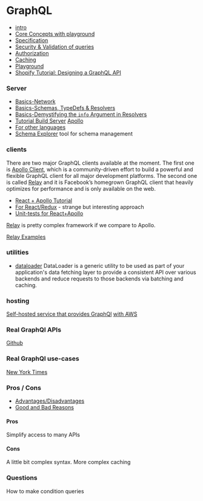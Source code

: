 # GraphQL

- [intro](https://www.howtographql.com/basics/0-introduction/)
- [Core Concepts with playground](https://www.howtographql.com/basics/2-core-concepts/)
- [Specification](https://facebook.github.io/graphql/)
- [Security & Validation of queries](https://www.howtographql.com/advanced/4-security/)
- [Authorization](https://graphql.org/learn/authorization/)
- [Caching](https://graphql.org/learn/caching/)
- [Playground](https://github.com/prisma/graphql-playground)
- [Shopify Tutorial: Designing a GraphQL API](https://github.com/Shopify/graphql-design-tutorial/blob/master/TUTORIAL.md)

### Server
- [Basics-Network](https://www.prisma.io/blog/graphql-server-basics-the-network-layer-51d97d21861/)
- [Basics-Schemas, TypeDefs & Resolvers](https://www.prisma.io/blog/graphql-server-basics-the-schema-ac5e2950214e/)
- [Basics-Demystifying the `info` Argument in Resolvers](https://www.prisma.io/blog/graphql-server-basics-demystifying-the-info-argument-in-graphql-resolvers-6f26249f613a/)
- [Tutorial Build Server](https://blog.apollographql.com/tutorial-building-a-graphql-server-cddaa023c035) [Apollo](https://www.apollographql.com/docs/apollo-server/getting-started.html)
- [For other languages](https://www.howtographql.com/choose/)
- [Schema Explorer](https://github.com/apollographql/engine-docs/blob/master/source/features/schema-explorer.md) tool for schema management

### clients
There are two major GraphQL clients available at the moment. The first one is [Apollo Client](https://github.com/apollographql/apollo-client), which is a community-driven effort to build a powerful and flexible GraphQL client for all major development platforms. The second one is called [Relay](https://facebook.github.io/relay/) and it is Facebook’s homegrown GraphQL client that heavily optimizes for performance and is only available on the web. 

- [React + Apollo Tutorial](https://www.howtographql.com/react-apollo/0-introduction/)
- [For React/Redux](https://blog.apollographql.com/apollo-client-graphql-with-react-and-redux-49b35d0f2641) - strange but interesting approach
- [Unit-tests for React+Apollo](https://www.apollographql.com/docs/guides/testing-react-components.html)

[Relay](https://facebook.github.io/relay/) is pretty complex framework if we compare to Apollo.

[Relay Examples](https://github.com/relayjs/relay-examples) 

### utilities
- [dataloader](https://github.com/facebook/dataloader) DataLoader is a generic utility to be used as part of your application's data fetching layer to provide a consistent API over various backends and reduce requests to those backends via batching and caching.
  

### hosting
[Self-hosted service that provides GraphQl](https://www.graph.cool/)
[with AWS](https://read.acloud.guru/8-steps-to-building-your-own-serverless-graphql-api-using-aws-amplify-42c21770424d)

### Real GraphQl APIs

[Github](https://developer.github.com/v4/guides/)

### Real GraphQl use-cases

[New York Times](https://open.nytimes.com/the-new-york-times-now-on-apollo-b9a78a5038c)

### Pros / Cons

- [Advantages/Disadvantages](https://www.robinwieruch.de/why-graphql-advantages-disadvantages-alternatives/)
- [Good and Bad Reasons](https://honest.engineering/posts/why-use-graphql-good-and-bad-reasons)

#### Pros

Simplify access to many APIs

#### Cons

A little bit complex syntax.
More complex caching

### Questions

How to make condition queries